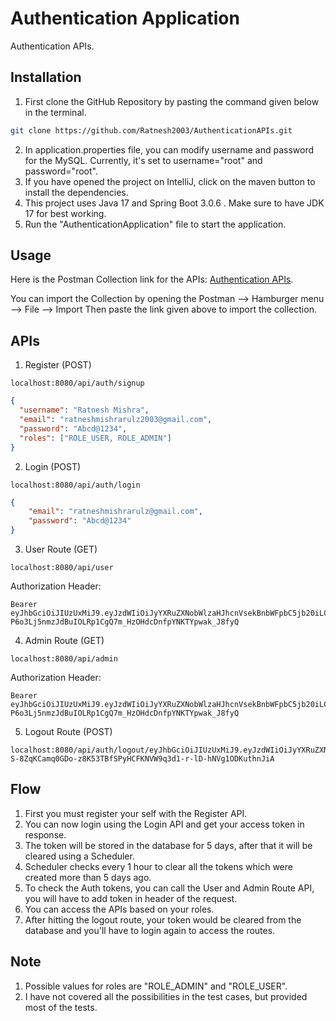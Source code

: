 # Authentication Application

Authentication APIs.

## Installation

1. First clone the GitHub Repository by pasting the command given below in the terminal.
```bash oc
git clone https://github.com/Ratnesh2003/AuthenticationAPIs.git
```
2. In application.properties file, you can modify username and password for the MySQL. Currently, it's set to username="root" and password="root".
3. If you have opened the project on IntelliJ, click on the maven button to install the dependencies.
4. This project uses Java 17 and Spring Boot 3.0.6 . Make sure to have JDK 17 for best working.
5. Run the "AuthenticationApplication" file to start the application.



## Usage

Here is the Postman Collection link for the APIs: [Authentication APIs](https://api.postman.com/collections/20949772-bee915c5-f1ab-4358-93a1-38c04c70b3e3?access_key=PMAT-01H6ZPF7TWRGQF7JW5ADB34RQA). 

You can import the Collection by opening the Postman --> Hamburger menu --> File --> Import
Then paste the link given above to import the collection.

## APIs
1. Register (POST)
```
localhost:8080/api/auth/signup
```
```json
{
  "username": "Ratnesh Mishra",
  "email": "ratneshmishrarulz2003@gmail.com",
  "password": "Abcd@1234",
  "roles": ["ROLE_USER, ROLE_ADMIN"]
}
```
2. Login (POST)
```
localhost:8080/api/auth/login
```
```json
{
    "email": "ratneshmishrarulz@gmail.com",
    "password": "Abcd@1234"
}
```

3. User Route (GET)
```
localhost:8080/api/user
```
Authorization Header:
```
Bearer eyJhbGciOiJIUzUxMiJ9.eyJzdWIiOiJyYXRuZXNobWlzaHJhcnVsekBnbWFpbC5jb20iLCJpYXQiOjE2ODM4OTcxNDYsImV4cCI6MTY4NjQ4OTE0Nn0.vWX1Zojb7Y6DyqpOOJFZrtny3a1XUIvvV1-P6o3Lj5nmzJdBuIOLRp1CgQ7m_HzOHdcDnfpYNKTYpwak_J8fyQ
```
4. Admin Route (GET)
```
localhost:8080/api/admin
```
Authorization Header:
```
Bearer eyJhbGciOiJIUzUxMiJ9.eyJzdWIiOiJyYXRuZXNobWlzaHJhcnVsekBnbWFpbC5jb20iLCJpYXQiOjE2ODM4OTcxNDYsImV4cCI6MTY4NjQ4OTE0Nn0.vWX1Zojb7Y6DyqpOOJFZrtny3a1XUIvvV1-P6o3Lj5nmzJdBuIOLRp1CgQ7m_HzOHdcDnfpYNKTYpwak_J8fyQ
```
5. Logout Route (POST)
```
localhost:8080/api/auth/logout/eyJhbGciOiJIUzUxMiJ9.eyJzdWIiOiJyYXRuZXNobWlzaHJhcnVsejIwMDNAZ21haWwuY29tIiwiaWF0IjoxNjkxMTMwOTIzfQ.rTWg298J0G_0VLpQunES6YRRnR-S-8ZqKCamq0GDo-z8K53TBfSPyHCFKNVW9q3d1-r-lD-hNVg1ODKuthnJiA
```


## Flow

1. First you must register your self with the Register API.
2. You can now login using the Login API and get your access token in response.
3. The token will be stored in the database for 5 days, after that it will be cleared using a Scheduler. 
4. Scheduler checks every 1 hour to clear all the tokens which were created more than 5 days ago.
5. To check the Auth tokens, you can call the User and Admin Route API, you will have to add token in header of the request.
6. You can access the APIs based on your roles.
7. After hitting the logout route, your token would be cleared from the database and you'll have to login again to access the routes.

## Note
1. Possible values for roles are "ROLE_ADMIN" and "ROLE_USER".
2. I have not covered all the possibilities in the test cases, but provided most of the tests.
